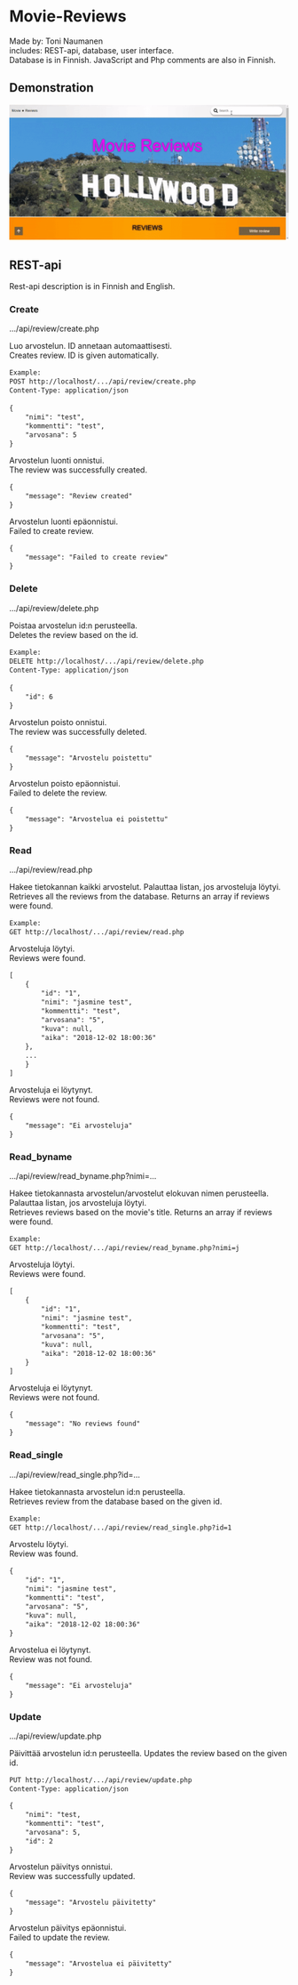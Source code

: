 # Movie-Reviews

Made by: Toni Naumanen<br>
includes: REST-api, database, user interface. <br>
Database is in Finnish. JavaScript and Php comments are also in Finnish.

## Demonstration

![Website_demo](img/site.gif)

## REST-api

Rest-api description is in Finnish and English.

### Create

.../api/review/create.php

Luo arvostelun. ID annetaan automaattisesti. <br>
Creates review. ID is given automatically.

```
Example:
POST http://localhost/.../api/review/create.php
Content-Type: application/json

{
	"nimi": "test",
	"kommentti": "test",
	"arvosana": 5
}
```

Arvostelun luonti onnistui. <br>
The review was successfully created.


```
{
	"message": "Review created"
}
```

Arvostelun luonti epäonnistui. <br>
Failed to create review.

```
{
	"message": "Failed to create review"
}
```

### Delete

.../api/review/delete.php

Poistaa arvostelun id:n perusteella. <br>
Deletes the review based on the id.

```
Example:
DELETE http://localhost/.../api/review/delete.php
Content-Type: application/json

{
	"id": 6
}
```

Arvostelun poisto onnistui. <br>
The review was successfully deleted.

```
{
	"message": "Arvostelu poistettu"
}
```

Arvostelun poisto epäonnistui. <br>
Failed to delete the review.

```
{
	"message": "Arvostelua ei poistettu"
}
```

### Read

.../api/review/read.php

Hakee tietokannan kaikki arvostelut. Palauttaa listan, jos arvosteluja löytyi. <br>
Retrieves all the reviews from the database. Returns an array if reviews were found.


```
Example:
GET http://localhost/.../api/review/read.php
```

Arvosteluja löytyi. <br>
Reviews were found.

```
[
    {
        "id": "1",
        "nimi": "jasmine test",
        "kommentti": "test",
        "arvosana": "5",
        "kuva": null,
        "aika": "2018-12-02 18:00:36"
    },
    ...
    }
]
```

Arvosteluja ei löytynyt. <br>
Reviews were not found.

```
{
	"message": "Ei arvosteluja"
}
```

### Read_byname

.../api/review/read_byname.php?nimi=...

Hakee tietokannasta arvostelun/arvostelut elokuvan nimen perusteella. Palauttaa listan, jos arvosteluja löytyi. <br>
Retrieves reviews based on the movie's title. Returns an array if reviews were found.
 

```
Example:
GET http://localhost/.../api/review/read_byname.php?nimi=j
```

Arvosteluja löytyi. <br>
Reviews were found.

```
[
    {
        "id": "1",
        "nimi": "jasmine test",
        "kommentti": "test",
        "arvosana": "5",
        "kuva": null,
        "aika": "2018-12-02 18:00:36"
    }
]

```

Arvosteluja ei löytynyt. <br>
Reviews were not found.

```
{
	"message": "No reviews found"
}
```

### Read_single

.../api/review/read_single.php?id=...

Hakee tietokannasta arvostelun id:n perusteella. <br>
Retrieves review from the database based on the given id.

```
Example:
GET http://localhost/.../api/review/read_single.php?id=1
```


Arvostelu löytyi. <br>
Review was found.

```
{
    "id": "1",
    "nimi": "jasmine test",
    "kommentti": "test",
    "arvosana": "5",
    "kuva": null,
    "aika": "2018-12-02 18:00:36"
}
```

Arvostelua ei löytynyt. <br>
Review was not found.

```
{
	"message": "Ei arvosteluja"
}
```

### Update

.../api/review/update.php

Päivittää arvostelun id:n perusteella.
Updates the review based on the given id.

```
PUT http://localhost/.../api/review/update.php
Content-Type: application/json
```

```
{
	"nimi": "test,
	"kommentti": "test",
	"arvosana": 5,
	"id": 2
}
```

Arvostelun päivitys onnistui. <br>
Review was successfully updated.

```
{
	"message": "Arvostelu päivitetty"
}
```

Arvostelun päivitys epäonnistui. <br>
Failed to update the review.

```
{
	"message": "Arvostelua ei päivitetty"
}
```
